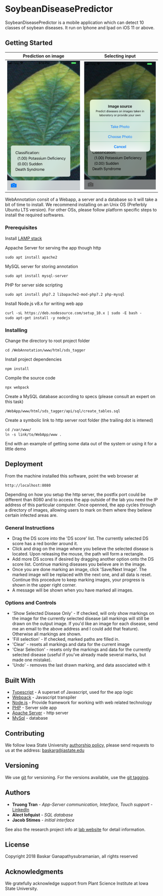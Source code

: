 # SoybeanDiseasePredictor

 SoybeanDiseasePredictor is a mobile application which can detect 10 classes of soybean diseases. It run on Iphone and Ipad on iOS 11 or above.

## Getting Started

Prediction on image             |  Selecting input
:-------------------------:|:-------------------------:
![](README_IMGS/IMG_1257.png)  |  ![](README_IMGS/IMG_1258.png)

WebAnnotation consit of a Webapp, a server and a database so it will take a bit of time to install. We recommend installing on an Unix OS (Preferbly Ubuntu LTS version). For other OSs, please follow platform specific steps to install the required softwares.

### Prerequisites

Install [LAMP stack](https://www.linode.com/docs/web-servers/lamp/install-lamp-stack-on-ubuntu-18-04/)

Appache Server for serving the app though http

```
sudo apt install apache2
```
MySQL server for storing annotation

```
sudo apt install mysql-server
```

PHP for server side scripting

```
sudo apt install php7.2 libapache2-mod-php7.2 php-mysql
```

Install Node.js v8.x for writing web app

```
curl -sL https://deb.nodesource.com/setup_10.x | sudo -E bash -
sudo apt-get install -y nodejs

```

### Installing


Change the directory to root project folder

```
cd /WebAnnotation/www/html/sds_tagger
```

Install project dependencies

```
npm install
```

Compile the source code

```
npx webpack
```

Create a MySQL database according to specs (please consult an expert on this task)

```
/WebApp/www/html/sds_tagger/api/sql/create_tables.sql
```

Create a symbolic link to http server root folder (the trailing dot is intened)

```
cd /var/www/
ln -s link/to/WebApp/www .

```

End with an example of getting some data out of the system or using it for a little demo

## Deployment

From the machine installed this software, point the web browser at

```
http://localhost:8080
```

Depending on how you setup the http server, the postfix port could be different than 8080 and to access the app outside of the lab you need the IP address of this particular computer. Once openned, the app cycles through a directory of images, allowing users to mark on them where they believe certain infected areas are.

### General Instructions

* Drag the DS score into the 'DS score' list. The currently selected DS score has a red border around it.
* Click and drag on the image where you believe the selected disease is located. Upon releasing the mouse, the path will form a rectangle.
* Add more DS scores if desired by dragging another option onto the DS score list. Continue marking diseases you believe are in the image.
* Once you are done marking an image, click 'Save/Next Image'. The marked image will be replaced with the next one, and all data is reset. Continue this procedure to keep marking images, your progress is shown in the upper right corner. 
* A message will be shown when you have marked all images.

### Options and Controls
* 'Show Selected Disease Only' - If checked, will only show markings on the image for the currently selected disease (all markings will still be drawn on the output image. If you'd like an image for each disease, send me an email to the above address and I could add that feature). Otherwise all markings are shown.
* 'Fill selection' - If checked, marked paths are filled in.
* 'Clear' - resets all markings and data for the current image
* 'Clear Selection' - resets only the markings and data for the currently selected disease (useful if you've already made several marks, but made one mistake).
* 'Undo' - removes the last drawn marking, and data associated with it

## Built With

* [Typescript](https://www.typescriptlang.org/) - A superset of Javascript, used for the app logic
* [Webpack](https://webpack.js.org/) - Javascript transpiler
* [Node.js](https://nodejs.org/en/) - Provide framework for working with web related technology
* [PHP](http://www.php.net/) - Server side app 
* [Apache Server](https://httpd.apache.org/) - http server
* [MySql](https://www.mysql.com/) - database

## Contributing

We follow Iowa State University [authorship policy](https://www.policy.iastate.edu/authorship), please send requests to us at the address: baskarg@iastate.edu

## Versioning

We use [git](https://git-scm.com/) for versioning. For the versions available, use the [git tagging](https://git-scm.com/book/en/v2/Git-Basics-Tagging). 

## Authors
* **Truong Tran** - *App-Server communication, Interface, Touch support* - [LinkedIn](https://vn.linkedin.com/in/truong-tran-62643194)
* **Alect lofquist** - *SQL database*
* **Jacob Stimes** - *initial interface*

See also the research project info at [lab website](https://baskar-group.me.iastate.edu/) for detail information.

## License

Copyright 2018 Baskar Ganapathysubramanian, all rights reserved

## Acknowledgments

We gratefully acknowledge support from Plant Science Institute at Iowa State University.
